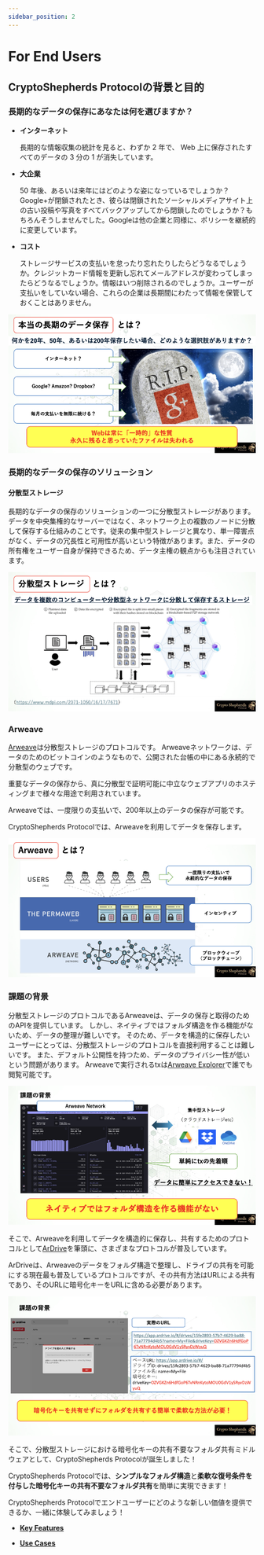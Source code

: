 ```yaml
---
sidebar_position: 2
---
```


# For End Users

## CryptoShepherds Protocolの背景と目的


### 長期的なデータの保存にあなたは何を選びますか？

- **インターネット**
    
    長期的な情報収集の統計を見ると、わずか 2 年で、 Web 上に保存されたすべてのデータの 3 分の 1 が消失しています。
    
- **大企業**
    
    50 年後、あるいは来年にはどのような姿になっているでしょうか？Google+が閉鎖されたとき、彼らは閉鎖されたソーシャルメディアサイト上の古い投稿や写真をすべてバックアップしてから閉鎖したのでしょうか？もちろんそうしませんでした。Googleは他の企業と同様に、ポリシーを継続的に変更しています。
    
- **コスト**
    
    ストレージサービスの支払いを怠ったり忘れたりしたらどうなるでしょうか。クレジットカード情報を更新し忘れてメールアドレスが変わってしまったらどうなるでしょうか。情報はいつ削除されるのでしょうか。ユーザーが支払いをしていない場合、これらの企業は長期間にわたって情報を保管しておくことはありません。

![alt text](./images/image.png)


### 長期的なデータの保存のソリューション

#### 分散型ストレージ

 長期的なデータの保存のソリューションの一つに分散型ストレージがあります。
 データを中央集権的なサーバーではなく、ネットワーク上の複数のノードに分散して保存する仕組みのことです。従来の集中型ストレージと異なり、単一障害点がなく、データの冗長性と可用性が高いという特徴があります。また、データの所有権をユーザー自身が保持できるため、データ主権の観点からも注目されています。

![alt text](./images/image-1.png)

### Arweave

[Arweave](https://www.arweave.org/)は分散型ストレージのプロトコルです。
Arweaveネットワークは、データのためのビットコインのようなもので、公開された台帳の中にある永続的で分散型のウェブです。

重要なデータの保存から、真に分散型で証明可能に中立なウェブアプリのホスティングまで様々な用途で利用されています。

Arweaveでは、一度限りの支払いで、200年以上のデータの保存が可能です。

CryptoShepherds Protocolでは、Arweaveを利用してデータを保存します。

![alt text](./images/image-2.png)


### 課題の背景

分散型ストレージのプロトコルであるArweaveは、データの保存と取得のためのAPIを提供しています。
しかし、ネイティブではフォルダ構造を作る機能がないため、データの整理が難しいです。
そのため、データを構造的に保存したいユーザーにとっては、分散型ストレージのプロトコルを直接利用することは難しいです。
また、デフォルト公開性を持つため、データのプライバシー性が低いという問題があります。
Arweaveで実行されるtxは[Arweave Explorer](https://viewblock.io/arweave)で誰でも閲覧可能です。

![alt text](./images/image-3.png)

そこで、Arweaveを利用してデータを構造的に保存し、共有するためのプロトコルとして[ArDrive](https://ardrive.io/)を筆頭に、さまざまなプロトコルが普及しています。

ArDriveは、Arweaveのデータをフォルダ構造で整理し、ドライブの共有を可能にする現在最も普及しているプロトコルですが、その共有方法はURLによる共有であり、そのURLに暗号化キーをURLに含める必要があります。

![alt text](./images/image-5.png)

そこで、分散型ストレージにおける暗号化キーの共有不要なフォルダ共有ミドルウェアとして、CryptoShepherds Protocolが誕生しました！

CryptoShepherds Protocolでは、**シンプルなフォルダ構造**と**柔軟な復号条件を付与した暗号化キーの共有不要なフォルダ共有**を簡単に実現できます！

CryptoShepherds Protocolでエンドユーザーにどのような新しい価値を提供できるか、一緒に体験してみましょう！

- [**Key Features**](./key-features.md)

- [**Use Cases**](./use-cases.md)


